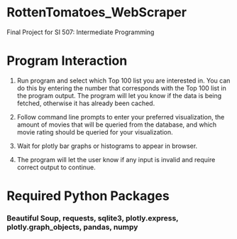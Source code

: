 # RottenTomatoes_WebScraper
Final Project for SI 507: Intermediate Programming 

# Program Interaction
1. Run program and select which Top 100 list you are interested in. You can do this by entering the number that corresponds with the Top 100 list in the program output. The program will let you know if the data is being fetched, otherwise it has already been cached. 

2. Follow command line prompts to enter your preferred visualization, the amount of movies that will be queried from the database, and which movie rating should be queried for your visualization.

3. Wait for plotly bar graphs or histograms to appear in browser.

4. The program will let the user know if any input is invalid and require correct output to continue.

# Required Python Packages
### Beautiful Soup, requests, sqlite3, plotly.express, plotly.graph_objects, pandas, numpy

